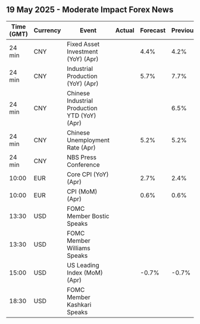 ## 19 May 2025 - Moderate Impact Forex News

| Time (GMT) | Currency | Event | Actual | Forecast | Previous |
|------|----------|-------|--------|----------|----------|
| 24 min | CNY | Fixed Asset Investment (YoY) (Apr) |  | 4.4% | 4.2% |
| 24 min | CNY | Industrial Production (YoY) (Apr) |  | 5.7% | 7.7% |
| 24 min | CNY | Chinese Industrial Production YTD (YoY) (Apr) |  |  | 6.5% |
| 24 min | CNY | Chinese Unemployment Rate (Apr) |  | 5.2% | 5.2% |
| 24 min | CNY | NBS Press Conference |  |  |  |
| 10:00 | EUR | Core CPI (YoY) (Apr) |  | 2.7% | 2.4% |
| 10:00 | EUR | CPI (MoM) (Apr) |  | 0.6% | 0.6% |
| 13:30 | USD | FOMC Member Bostic Speaks |  |  |  |
| 13:30 | USD | FOMC Member Williams Speaks |  |  |  |
| 15:00 | USD | US Leading Index (MoM) (Apr) |  | -0.7% | -0.7% |
| 18:30 | USD | FOMC Member Kashkari Speaks |  |  |  |
